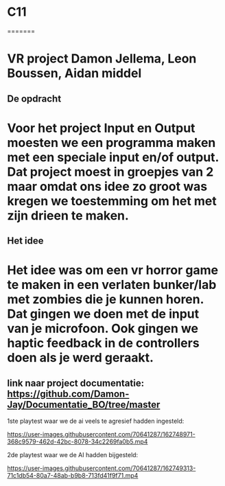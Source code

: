 # C11
=======

VR project
Damon Jellema, Leon Boussen, Aidan middel
=======

## De opdracht
Voor het project Input en Output moesten we een programma maken met een speciale input en/of output.
Dat project moest in groepjes van 2 maar omdat ons idee zo groot was kregen we toestemming om het
met zijn drieen te maken.
======= 

## Het idee
Het idee was om een vr horror game te maken in een verlaten bunker/lab met zombies 
die je kunnen horen. Dat gingen we doen met de input van je microfoon. Ook gingen we haptic feedback
 in de controllers doen als je werd geraakt.
=======

## link naar project documentatie: https://github.com/Damon-Jay/Documentatie_BO/tree/master

1ste playtest waar we de ai veels te agresief hadden ingesteld:

https://user-images.githubusercontent.com/70641287/162748971-368c9579-462d-42bc-8078-34c2269fa0b5.mp4


2de playtest waar we de AI hadden bijgesteld:

https://user-images.githubusercontent.com/70641287/162749313-71c1db54-80a7-48ab-b9b8-713fd41f9f71.mp4
